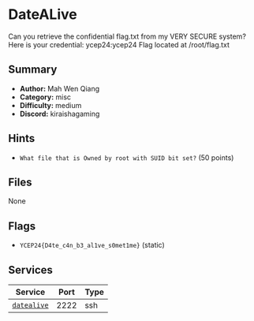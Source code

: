 # DateALive
Can you retrieve the confidential flag.txt from my VERY SECURE system?
Here is your credential: ycep24:ycep24
Flag located at /root/flag.txt

## Summary
- **Author:** Mah Wen Qiang
- **Category:** misc
- **Difficulty:** medium
- **Discord:** kiraishagaming

## Hints
- `What file that is Owned by root with SUID bit set?` (50 points)

## Files
None

## Flags
- `YCEP24{D4te_c4n_b3_al1ve_s0met1me}` (static)

## Services
| Service | Port | Type |
| ------- | ---- | ---- |
| [`datealive`](service\DateALive) | 2222 | ssh |
